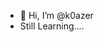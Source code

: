 - 👋 Hi, I’m @k0azer
- Still Learning....

<!---
k0azer/k0azer is a ✨ special ✨ repository because its `README.md` (this file) appears on your GitHub profile.
You can click the Preview link to take a look at your changes.
--->
